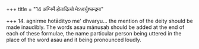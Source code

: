 +++
title = "14 अग्निर्मे होतादित्यो मेऽध्वर्युश्चन्द्रमा"

+++
14. agnirme hotādityo me' dhvaryu... the mention of the deity  should be made inaudibly. The words asau mānuṣaḥ should be added at the end of each of these formulae, the name particular person being uttered in the place of the word asau and it being pronounced loudly.  
